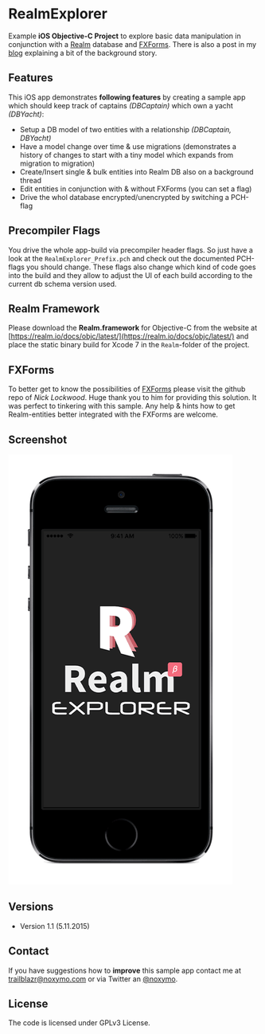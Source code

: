 # RealmExplorer
Example **iOS Objective-C Project** to explore basic data manipulation in conjunction with a [Realm](https://github.com/realm/realm-cocoa) database and [FXForms](https://github.com/nicklockwood/FXForms). There is also a post in my [blog](http://www.thetawelle.de/?p=5086) explaining a bit of the background story.

## Features
This iOS app demonstrates **following features** by creating a sample app which should keep track of captains *(DBCaptain)* which own a yacht *(DBYacht)*:

* Setup a DB model of two entities with a relationship *(DBCaptain, DBYacht)*
* Have a model change over time & use migrations (demonstrates a history of changes to start with a tiny model which expands from migration to migration)
* Create/Insert single & bulk entities into Realm DB also on a background thread
* Edit entities in conjunction with & without FXForms (you can set a flag)
* Drive the whol database encrypted/unencrypted by switching a PCH-flag


## Precompiler Flags
You drive the whole app-build via precompiler header flags. So just have a look at the `RealmExplorer_Prefix.pch` and check out the documented PCH-flags you should change. These flags also change which kind of code goes into the build and they allow to adjust the UI of each build according to the current db schema version used.

## Realm Framework
Please download the **Realm.framework** for Objective-C from the website at [https://realm.io/docs/objc/latest/](https://realm.io/docs/objc/latest/) and place the static binary build for Xcode 7 in the `Realm`-folder of the project.

## FXForms
To better get to know the possibilities of [FXForms](https://github.com/nicklockwood/FXForms) please visit the github repo of *Nick Lockwood*. Huge thank you to him for providing this solution. It was perfect to tinkering with this sample. Any help & hints how to get Realm-entities better integrated with the FXForms are welcome.

## Screenshot
![image](https://raw.githubusercontent.com/trailblazr/RealmExplorer/master/realmexplorer.gif)

## Versions

* Version 1.1 (5.11.2015)

## Contact
If you have suggestions how to  **improve** this sample app contact me at  [trailblazr@noxymo.com](mailto:trailblazr@noxymo.com?subject=Feedback%20for%20RealmExplorer%20on%20Github) or via Twitter an [@noxymo](http://twitter.com/@noxymo).

## License
The code is licensed under GPLv3 License.
